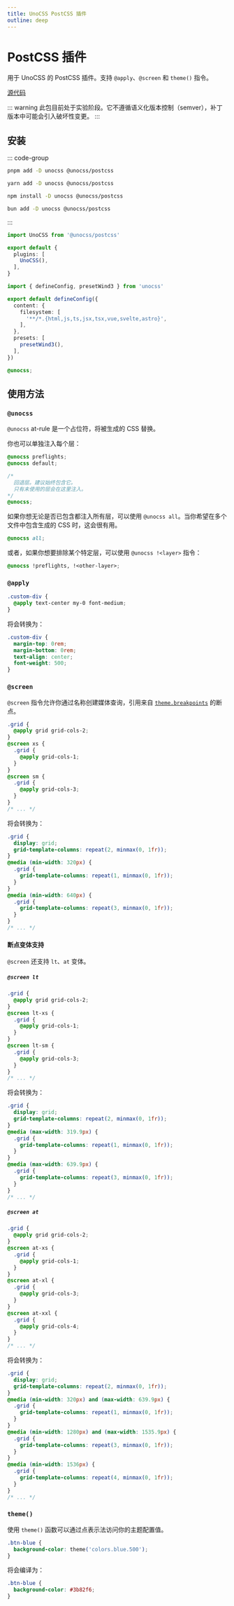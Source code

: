 ```yaml
---
title: UnoCSS PostCSS 插件
outline: deep
---
```


# PostCSS 插件

用于 UnoCSS 的 PostCSS 插件。支持 `@apply`、`@screen` 和 `theme()` 指令。

[源代码](https://github.com/unocss/unocss/tree/main/packages-integrations/postcss)

::: warning
此包目前处于实验阶段。它不遵循语义化版本控制（semver），补丁版本中可能会引入破坏性变更。
:::

## 安装

::: code-group

```bash [pnpm]
pnpm add -D unocss @unocss/postcss
```

```bash [yarn]
yarn add -D unocss @unocss/postcss
```

```bash [npm]
npm install -D unocss @unocss/postcss
```

```bash [bun]
bun add -D unocss @unocss/postcss
```

:::

```ts [postcss.config.mjs]
import UnoCSS from '@unocss/postcss'

export default {
  plugins: [
    UnoCSS(),
  ],
}
```

```ts [uno.config.ts]
import { defineConfig, presetWind3 } from 'unocss'

export default defineConfig({
  content: {
    filesystem: [
      '**/*.{html,js,ts,jsx,tsx,vue,svelte,astro}',
    ],
  },
  presets: [
    presetWind3(),
  ],
})
```

```css [style.css]
@unocss;
```

## 使用方法

### `@unocss`

`@unocss` at-rule 是一个占位符，将被生成的 CSS 替换。

你也可以单独注入每个层：

```css [style.css]
@unocss preflights;
@unocss default;

/*
  回退层。建议始终包含它。
  只有未使用的层会在这里注入。
*/
@unocss;
```

如果你想无论是否已包含都注入所有层，可以使用 `@unocss all`。当你希望在多个文件中包含生成的 CSS 时，这会很有用。

```css
@unocss all;
```

或者，如果你想要排除某个特定层，可以使用 `@unocss !<layer>` 指令：

```css
@unocss !preflights, !<other-layer>;
```

### `@apply`

```css
.custom-div {
  @apply text-center my-0 font-medium;
}
```

将会转换为：

```css
.custom-div {
  margin-top: 0rem;
  margin-bottom: 0rem;
  text-align: center;
  font-weight: 500;
}
```

### `@screen`

`@screen` 指令允许你通过名称创建媒体查询，引用来自 [`theme.breakpoints`](https://github.com/unocss/unocss/blob/main/README.md#extend-theme) 的断点。

```css
.grid {
  @apply grid grid-cols-2;
}
@screen xs {
  .grid {
    @apply grid-cols-1;
  }
}
@screen sm {
  .grid {
    @apply grid-cols-3;
  }
}
/* ... */
```

将会转换为：

```css
.grid {
  display: grid;
  grid-template-columns: repeat(2, minmax(0, 1fr));
}
@media (min-width: 320px) {
  .grid {
    grid-template-columns: repeat(1, minmax(0, 1fr));
  }
}
@media (min-width: 640px) {
  .grid {
    grid-template-columns: repeat(3, minmax(0, 1fr));
  }
}
/* ... */
```

#### 断点变体支持

`@screen` 还支持 `lt`、`at` 变体。

##### `@screen lt`

```css
.grid {
  @apply grid grid-cols-2;
}
@screen lt-xs {
  .grid {
    @apply grid-cols-1;
  }
}
@screen lt-sm {
  .grid {
    @apply grid-cols-3;
  }
}
/* ... */
```

将会转换为：

```css
.grid {
  display: grid;
  grid-template-columns: repeat(2, minmax(0, 1fr));
}
@media (max-width: 319.9px) {
  .grid {
    grid-template-columns: repeat(1, minmax(0, 1fr));
  }
}
@media (max-width: 639.9px) {
  .grid {
    grid-template-columns: repeat(3, minmax(0, 1fr));
  }
}
/* ... */
```

##### `@screen at`

```css
.grid {
  @apply grid grid-cols-2;
}
@screen at-xs {
  .grid {
    @apply grid-cols-1;
  }
}
@screen at-xl {
  .grid {
    @apply grid-cols-3;
  }
}
@screen at-xxl {
  .grid {
    @apply grid-cols-4;
  }
}
/* ... */
```

将会转换为：

```css
.grid {
  display: grid;
  grid-template-columns: repeat(2, minmax(0, 1fr));
}
@media (min-width: 320px) and (max-width: 639.9px) {
  .grid {
    grid-template-columns: repeat(1, minmax(0, 1fr));
  }
}
@media (min-width: 1280px) and (max-width: 1535.9px) {
  .grid {
    grid-template-columns: repeat(3, minmax(0, 1fr));
  }
}
@media (min-width: 1536px) {
  .grid {
    grid-template-columns: repeat(4, minmax(0, 1fr));
  }
}
/* ... */
```

### `theme()`

使用 `theme()` 函数可以通过点表示法访问你的主题配置值。

```css
.btn-blue {
  background-color: theme('colors.blue.500');
}
```

将会编译为：

```css
.btn-blue {
  background-color: #3b82f6;
}
```